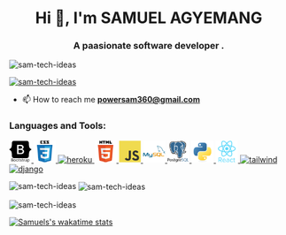 <h1 align="center">Hi 👋, I'm SAMUEL AGYEMANG</h1>
<h3 align="center">A paasionate software developer .</h3>

<p align="left"> <img src="https://komarev.com/ghpvc/?username=sam-tech-ideas&label=Profile%20views&color=0e75b6&style=flat" alt="sam-tech-ideas" /> </p>

<p align="left"> <a href="https://github.com/ryo-ma/github-profile-trophy"><img src="https://github-profile-trophy.vercel.app/?username=sam-tech-ideas" alt="sam-tech-ideas" /></a> </p>

- 📫 How to reach me **powersam360@gmail.com**

<p align="left">
</p>

<h3 align="left">Languages and Tools:</h3>
<p align="left"> <a href="https://getbootstrap.com" target="_blank" rel="noreferrer"> <img src="https://raw.githubusercontent.com/devicons/devicon/master/icons/bootstrap/bootstrap-plain-wordmark.svg" alt="bootstrap" width="40" height="40"/> </a> <a href="https://www.w3schools.com/css/" target="_blank" rel="noreferrer"> <img src="https://raw.githubusercontent.com/devicons/devicon/master/icons/css3/css3-original-wordmark.svg" alt="css3" width="40" height="40"/> </a><a href="https://heroku.com" target="_blank" rel="noreferrer"> <img src="https://www.vectorlogo.zone/logos/heroku/heroku-icon.svg" alt="heroku" width="40" height="40"/> </a> <a href="https://www.w3.org/html/" target="_blank" rel="noreferrer"> <img src="https://raw.githubusercontent.com/devicons/devicon/master/icons/html5/html5-original-wordmark.svg" alt="html5" width="40" height="40"/> </a> <a href="https://developer.mozilla.org/en-US/docs/Web/JavaScript" target="_blank" rel="noreferrer"> <img src="https://raw.githubusercontent.com/devicons/devicon/master/icons/javascript/javascript-original.svg" alt="javascript" width="40" height="40"/> </a> <a href="https://www.mysql.com/" target="_blank" rel="noreferrer"> <img src="https://raw.githubusercontent.com/devicons/devicon/master/icons/mysql/mysql-original-wordmark.svg" alt="mysql" width="40" height="40"/> </a> <a href="https://www.postgresql.org" target="_blank" rel="noreferrer"> <img src="https://raw.githubusercontent.com/devicons/devicon/master/icons/postgresql/postgresql-original-wordmark.svg" alt="postgresql" width="40" height="40"/> </a> <a href="https://www.python.org" target="_blank" rel="noreferrer"> <img src="https://raw.githubusercontent.com/devicons/devicon/master/icons/python/python-original.svg" alt="python" width="40" height="40"/> </a> <a href="https://reactjs.org/" target="_blank" rel="noreferrer"> <img src="https://raw.githubusercontent.com/devicons/devicon/master/icons/react/react-original-wordmark.svg" alt="react" width="40" height="40"/> 
  </a> <a href="https://tailwindcss.com/" target="_blank" rel="noreferrer"> <img src="https://www.vectorlogo.zone/logos/tailwindcss/tailwindcss-icon.svg" alt="tailwind" width="40" height="40"/> </a> 
   </a> <a href="https://django.com/" target="_blank" rel="noreferrer"> <img src="https://www.svgrepo.com/show/353656/django.svg" alt="django" width="40" height="40"/> </a> </p>


<p><img align="left" src="https://github-readme-stats.vercel.app/api/top-langs?username=sam-tech-ideas&show_icons=true&locale=en&layout=compact" alt="sam-tech-ideas" /></p>

<p>&nbsp;<img align="center" src="https://github-readme-stats.vercel.app/api?username=sam-tech-ideas&show_icons=true&locale=en" alt="sam-tech-ideas" /></p>

<p><img align="center" src="https://github-readme-streak-stats.herokuapp.com/?user=sam-tech-ideas&" alt="sam-tech-ideas" /></p>

[![Samuels's wakatime stats](https://github-readme-stats.vercel.app/api/wakatime?username=Sam-Tech-Ideas&langs_count=8&layout=compact)](https://github.com/anuraghazra/github-readme-stats)

